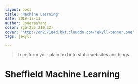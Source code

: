 ```yaml
---
layout: post
title: 'Machine Learning'
date: 2019-12-11
author: DoHerasYang
color: rgb(255,210,32)
cover: 'http://on2171g4d.bkt.clouddn.com/jekyll-banner.png'
tags: jekyll

---
```


> Transform your plain text into static websites and blogs.

# Sheffield Machine Learning



